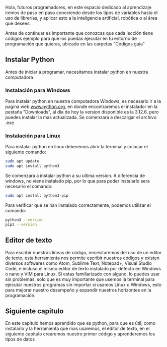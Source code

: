 Hola, futuros programadores, en este espacio dedicado al aprendizaje iremos de paso en paso conociendo desde los tipos de variables hasta el uso de librerías, y aplicar esto a la inteligencia artificial, robótica o al área que desees.

Antes de continuar es importante que conozcas que cada lección tiene códigos ejemplo para que los puedas ejecutar en tu entorno de programación que quieras, ubicado en las carpetas "Códigos guía" 
## Instalar Python

Antes de iniciar a programar, necesitamos instalar python en nuestra computadora

### Instalación para Windows
Para instalar python en nuestra computadora Windows, es necesario ir a la pagina web www.python.org, en donde encontraremos el instalador en la pestaña "Downloads", al día de hoy la version disponible es la 3.12.6, pero puedes instalar la mas actualizada.
Se comenzara a descargar el archivo .exe

### Instalación para Linux

Para instalar python en linux deberemos abrir la terminal y colocar el siguiente comando:
```bash
sudo apt update
sudo apt install python3
```
Se comenzara a instalar python a su ultima version. A diferencia de windows, no viene instalado pip, por lo que para poder instalarlo sera necesario el comando: 
```bash
sudo apt install python3-pip
```
Para verificar que se han instalado correctamente, podemos utilizar el comando:

```bash
python3 --version
pip3 --version
```


## Editor de texto

Para escribir nuestras líneas de código, necesitaremos del uso de un editor de texto, esta herramienta nos permite escribir nuestros códigos y existen diversos softwares como Atom, Sublime Text, Notepad+, Visual Studio Code, e incluso el mismo editor de texto instalado por defecto en Windows o nano y VIM para Linux.
Si estas familiarizado con alguno, lo puedes usar sin problemas, solo que es muy importante que usemos la terminal para ejecutar nuestros programas sin importar si usamos Linux o Windows, esto para mejorar nuestro desempeño y expandir nuestros horizontes en la programación.


## Siguiente capitulo 

En este capitulo hemos aprendido que es python, para que es útil, como instalarlo y la herramienta que mas usaremos, el editor de texto, en el siguiente capitulo crearemos nuestro primer código y aprenderemos los tipos de datos
